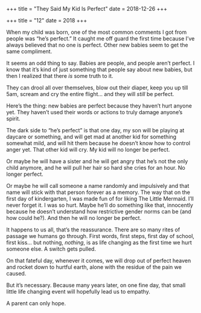 +++
title = "They Said My Kid Is Perfect"
date = 2018-12-26
+++

+++
title = "12"
date = 2018
+++

When my child was born, one of the most common comments I got from people was “he&#8217;s perfect.” It caught me off guard the first time because I&#8217;ve always believed that no one is perfect. Other new babies seem to get the same compliment. 

It seems an odd thing to say. Babies are people, and people aren&#8217;t perfect. I know that it&#8217;s kind of just something that people say about new babies, but then I realized that there _is_ some truth to it. 

They can drool all over themselves, blow out their diaper, keep you up till 5am, scream and cry the entire flight&#8230; and they will _still_ be perfect. 

Here’s the thing: new babies are perfect because they haven&#8217;t hurt anyone yet. They haven&#8217;t used their words or actions to truly damage anyone&#8217;s spirit. 

The dark side to “he&#8217;s perfect” is that one day, my son will be playing at daycare or something, and will get mad at another kid for something somewhat mild, and will hit them because he doesn&#8217;t know how to control anger yet. That other kid will cry. My kid will no longer be perfect. 

Or maybe he will have a sister and he will get angry that he&#8217;s not the only child anymore, and he will pull her hair so hard she cries for an hour. No longer perfect. 

Or maybe he will call someone a name randomly and impulsively and that name will stick with that person forever as a memory. The way that on the first day of kindergarten, I was made fun of for liking The Little Mermaid. I&#8217;ll never forget it. I was so hurt. Maybe he&#8217;ll do something like that, innocently because he doesn&#8217;t understand how restrictive gender norms can be (and how could he?). And then he will no longer be perfect.

It happens to us all, that&#8217;s the reassurance. There are so many rites of passage we humans go through. First words, first steps, first day of school, first kiss&#8230; but nothing, _nothing_, is as life changing as the first time we hurt someone else. A switch gets pulled. 

On that fateful day, whenever it comes, we will drop out of perfect heaven and rocket down to hurtful earth, alone with the residue of the pain we caused. 

But it&#8217;s necessary. Because many years later, on one fine day, that small little life changing event will hopefully lead us to empathy. 

A parent can only hope.